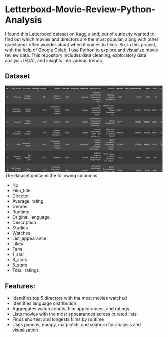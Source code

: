 # Letterboxd-Movie-Review-Python-Analysis
I found this Letterboxd dataset on Kaggle and, out of curiosity wanted to find out which movies and directors are the most popular, along with other questions I often wonder about when it comes to films. So, in this project, with the help of Google Colab, I use Python to explore and visualize movie review data. This repository includes data cleaning, exploratory data analysis (EDA), and insights into various trends.

## Dataset
![image alt](https://github.com/seviolin/Letterboxd-Movie-Review-Python-Analysis/blob/f5e5bc680e9cee71cb72ddc6e2f1bf13944e07ff/letterboxd%20dataset.png)
The dataset contains the following coloumns:
- No
- Film_title
- Director
- Average_rating
- Genres
- Runtime
- Original_language
- Description
- Studios
- Watches
- List_appearance
- Likes
- Fans
- 1_star
- 3_stars
- 5_stars
- Total_ratings

## Features:
- Identifies top 5 directors with the most movies watched
- Identifies language distribution
- Aggregates watch counts, film appearances, and ratings
- Lists movies with the most appearances across curated lists
- Finds shortest and longests films by runtime
- Uses pandas, numpy, matplotlib, and seaborn for analysis and visualization
